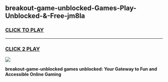 
## breakout-game-unblocked-Games-Play-Unblocked-&-Free-jm8la
<h3>
<a href="https://premium76.site?title=breakout-game-unblocked&ref=24A">CLICK TO PLAY</a></h3>
<hr>

<h3>
<a href="https://premium76.site?title=breakout-game-unblocked&ref=24A">CLICK 2 PLAY</a>
  
</h3>

<a href="https://premium76.site?title=breakout-game-unblocked&ref=24A"><img src="https://clearcache.store/games.png"></a>


**breakout-game-unblocked games unblocked: Your Gateway to Fun and Accessible Online Gaming**
